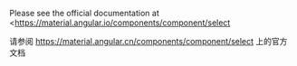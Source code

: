 Please see the official documentation at <https://material.angular.io/components/component/select
>

请参阅 https://material.angular.cn/components/component/select 上的官方文档
